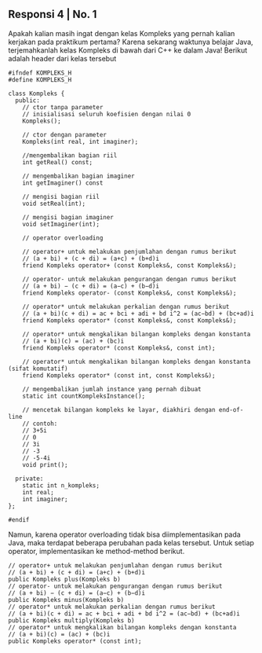 ## Responsi 4 | No. 1

Apakah kalian masih ingat dengan kelas Kompleks yang pernah kalian kerjakan pada praktikum pertama?
Karena sekarang waktunya belajar Java, terjemahkanlah kelas Kompleks di bawah dari C++ ke dalam Java!
Berikut adalah header dari kelas tersebut

```
#ifndef KOMPLEKS_H
#define KOMPLEKS_H

class Kompleks {
  public:
    // ctor tanpa parameter
    // inisialisasi seluruh koefisien dengan nilai 0
    Kompleks();

    // ctor dengan parameter
    Kompleks(int real, int imaginer);
    
    //mengembalikan bagian riil
    int getReal() const;

    // mengembalikan bagian imaginer
    int getImaginer() const

    // mengisi bagian riil
    void setReal(int);

    // mengisi bagian imaginer
    void setImaginer(int);

    // operator overloading

    // operator+ untuk melakukan penjumlahan dengan rumus berikut
    // (a + bi) + (c + di) = (a+c) + (b+d)i
    friend Kompleks operator+ (const Kompleks&, const Kompleks&);

    // operator- untuk melakukan pengurangan dengan rumus berikut
    // (a + bi) − (c + di) = (a−c) + (b−d)i
    friend Kompleks operator- (const Kompleks&, const Kompleks&);

    // operator* untuk melakukan perkalian dengan rumus berikut
    // (a + bi)(c + di) = ac + bci + adi + bd i^2 = (ac−bd) + (bc+ad)i
    friend Kompleks operator* (const Kompleks&, const Kompleks&);

    // operator* untuk mengkalikan bilangan kompleks dengan konstanta
    // (a + bi)(c) = (ac) + (bc)i
    friend Kompleks operator* (const Kompleks&, const int);

    // operator* untuk mengkalikan bilangan kompleks dengan konstanta (sifat komutatif)
    friend Kompleks operator* (const int, const Kompleks&);

    // mengembalikan jumlah instance yang pernah dibuat
    static int countKompleksInstance();

    // mencetak bilangan kompleks ke layar, diakhiri dengan end-of-line 
    // contoh:
    // 3+5i
    // 0
    // 3i
    // -3
    // -5-4i
    void print();

  private:
    static int n_kompleks;
    int real;
    int imaginer;
};

#endif
```

Namun, karena operator overloading tidak bisa diimplementasikan pada Java, maka terdapat beberapa perubahan pada kelas tersebut. Untuk setiap operator, implementasikan ke method-method berikut.

```
// operator+ untuk melakukan penjumlahan dengan rumus berikut
// (a + bi) + (c + di) = (a+c) + (b+d)i
public Kompleks plus(Kompleks b)
// operator- untuk melakukan pengurangan dengan rumus berikut
// (a + bi) − (c + di) = (a−c) + (b−d)i
public Kompleks minus(Kompleks b)
// operator* untuk melakukan perkalian dengan rumus berikut
// (a + bi)(c + di) = ac + bci + adi + bd i^2 = (ac−bd) + (bc+ad)i
public Kompleks multiply(Kompleks b)
// operator* untuk mengkalikan bilangan kompleks dengan konstanta
// (a + bi)(c) = (ac) + (bc)i
public Kompleks operator* (const int);
```